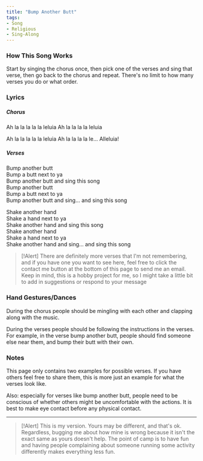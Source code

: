 ```yaml
---
title: "Bump Another Butt"
tags:
- Song
- Religious
- Sing-Along
---
```


### How This Song Works

Start by singing the chorus once, then pick one of the verses and sing that verse, then go back to the chorus and repeat. There's no limit to how many verses you do or what order.

### Lyrics

##### Chorus
Ah la la la la la leluia
Ah la la la la leluia

Ah la la la la la leluia
Ah la la la la le... Alleluia!

##### Verses

Bump another butt  
Bump a butt next to ya  
Bump another butt and sing this song  
Bump another butt  
Bump a butt next to ya  
Bump another butt and sing... and sing this song  

Shake another hand  
Shake a hand next to ya  
Shake another hand and sing this song  
Shake another hand  
Shake a hand next to ya  
Shake another hand and sing... and sing this song  

> [!Alert]
> There are definitely more verses that I'm not remembering, and if you have one you want to see here, feel free to click the contact me button at the bottom of this page to send me an email. Keep in mind, this is a hobby project for me, so I might take a little bit to add in suggestions or respond to your message

### Hand Gestures/Dances

During the chorus people should be mingling with each other and clapping along with the music.

During the verses people should be following the instructions in the verses. For example, in the verse bump another butt, people should find someone else near them, and bump their butt with their own.

### Notes

This page only contains two examples for possible verses. If you have others feel free to share them, this is more just an example for what the verses look like.

Also: especially for verses like bump another butt, people need to be conscious of whether others might be uncomfortable with the actions. It is best to make eye contact before any physical contact.

---

>[!Alert]
> This is my version. Yours may be different, and that's ok. Regardless, bugging me about how mine is wrong because it isn't the exact same as yours doesn't help. The point of camp is to have fun and having people complaining about someone running some activity differently makes everything less fun.

